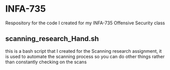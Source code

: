 # INFA-735
Respository for the code I created for my INFA-735 Offensive Security class


## scanning_research_Hand.sh
this is a bash script that I created for the Scanning research assignment, it is used to automate the scanning process so you can do other things rather than constantly checking on the scans
